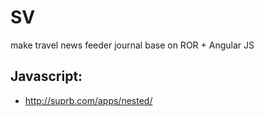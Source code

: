 # SV
make travel news feeder journal base on ROR + Angular JS

Javascript:
-----------
- http://suprb.com/apps/nested/
